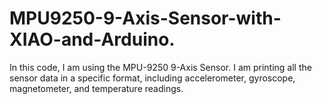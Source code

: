 # MPU9250-9-Axis-Sensor-with-XIAO-and-Arduino.
In this code, I am using the MPU-9250 9-Axis Sensor. I am printing all the sensor data in a specific format, including accelerometer, gyroscope, magnetometer, and temperature readings.
